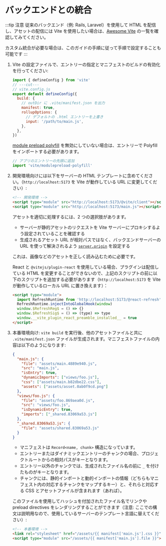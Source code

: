# バックエンドとの統合

:::tip 注意
従来のバックエンド（例: Rails, Laravel）を使用して HTML を配信し、アセットの配信には Vite を使用したい場合は、[Awesome Vite](https://github.com/vitejs/awesome-vite#integrations-with-backends) の一覧を確認してみてください。

カスタム統合が必要な場合は、このガイドの手順に従って手順で設定することも可能です
:::

1. Vite の設定ファイルで、エントリーの指定とマニフェストのビルドの有効化を行ってください:

   ```js twoslash
   import { defineConfig } from 'vite'
   // ---cut---
   // vite.config.js
   export default defineConfig({
     build: {
       // outDir に .vite/manifest.json を出力
       manifest: true,
       rollupOptions: {
         // デフォルトの .html エントリーを上書き
         input: '/path/to/main.js',
       },
     },
   })
   ```

   [module preload polyfill](/config/build-options.md#build-polyfillmodulepreload) を無効にしていない場合は、エントリーで Polyfill をインポートする必要があります。

   ```js
   // アプリのエントリーの先頭に追加
   import 'vite/modulepreload-polyfill'
   ```

2. 開発環境向けには以下をサーバーの HTML テンプレートに含めてください。（`http://localhost:5173` を Vite が動作している URL に変更してください）:

   ```html
   <!-- 開発環境 -->
   <script type="module" src="http://localhost:5173/@vite/client"></script>
   <script type="module" src="http://localhost:5173/main.js"></script>
   ```

   アセットを適切に処理するには、2 つの選択肢があります。

   - サーバーが静的アセットのリクエストを Vite サーバーにプロキシするよう設定されていることを確認する
   - 生成されるアセット URL が相対パスではなく、バックエンドサーバーの URL を使って解決されるよう [`server.origin`](/config/server-options.md#server-origin) を設定する

   これは、画像などのアセットを正しく読み込むために必要です。

   React と `@vitejs/plugin-react` を使用している場合、プラグインは配信している HTML を変更することができないので、上記のスクリプトの前に以下のスクリプトを追加する必要があります（`http://localhost:5173` を Vite が動作しているローカル URL に置き換えます）：

   ```html
   <script type="module">
     import RefreshRuntime from 'http://localhost:5173/@react-refresh'
     RefreshRuntime.injectIntoGlobalHook(window)
     window.$RefreshReg$ = () => {}
     window.$RefreshSig$ = () => (type) => type
     window.__vite_plugin_react_preamble_installed__ = true
   </script>
   ```

3. 本番環境向け: `vite build` を実行後、他のアセットファイルと共に `.vite/manifest.json` ファイルが生成されます。マニフェストファイルの内容は以下のようになります:

   ```json
   {
     "main.js": {
       "file": "assets/main.4889e940.js",
       "src": "main.js",
       "isEntry": true,
       "dynamicImports": ["views/foo.js"],
       "css": ["assets/main.b82dbe22.css"],
       "assets": ["assets/asset.0ab0f9cd.png"]
     },
     "views/foo.js": {
       "file": "assets/foo.869aea0d.js",
       "src": "views/foo.js",
       "isDynamicEntry": true,
       "imports": ["_shared.83069a53.js"]
     },
     "_shared.83069a53.js": {
       "file": "assets/shared.83069a53.js"
     }
   }
   ```

   - マニフェストは `Record<name, chunk>` 構造になっています。
   - エントリーまたはダイナミックエントリーのチャンクの場合、プロジェクトルートからの相対パスがキーとなります。
   - エントリー以外のチャンクでは、生成されたファイル名の前に `_` を付けたものがキーとなります。
   - チャンクには、静的インポートと動的インポートの情報（どちらもマニフェスト内の対応するチャンクをマップするキー）と、それらと対応する CSS とアセットファイルが含まれます（あれば）。

   このファイルを使用してハッシュを付加されたファイル名でリンクや preload directives をレンダリングすることができます（注意: ここでの構文は説明用なので、使用しているサーバーのテンプレート言語に替えてください）:

   ```html
   <!-- 本番環境 -->
   <link rel="stylesheet" href="/assets/{{ manifest['main.js'].css }}" />
   <script type="module" src="/assets/{{ manifest['main.js'].file }}"></script>
   ```
